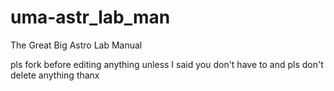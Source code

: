 # uma-astr_lab_man
The Great Big Astro Lab Manual

pls fork before editing anything unless I said you don't have to
and pls don't delete anything thanx
